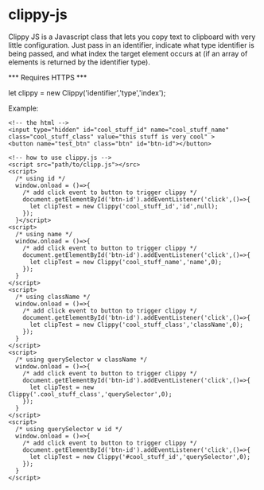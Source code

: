 # clippy-js

Clippy JS is a Javascript class that lets you copy text to clipboard with very 
little configuration. Just pass in an identifier, indicate what type identifier is 
being passed, and what index the target element occurs at (if an array of 
elements is returned by the identifier type).

*** Requires HTTPS ***

let clippy = new Clippy('identifier','type','index');

Example:
```
<!-- the html -->
<input type="hidden" id="cool_stuff_id" name="cool_stuff_name" class="cool_stuff_class" value="this stuff is very cool" >
<button name="test_btn" class="btn" id="btn-id"></button>

<!-- how to use clippy.js -->
<script src="path/to/clipp.js"></src>
<script>
  /* using id */
  window.onload = ()=>{
    /* add click event to button to trigger clippy */
    document.getElementById('btn-id').addEventListener('click',()=>{
      let clipTest = new Clippy('cool_stuff_id','id',null);
    });
  }</script>
<script>
  /* using name */
  window.onload = ()=>{
    /* add click event to button to trigger clippy */
    document.getElementById('btn-id').addEventListener('click',()=>{
      let clipTest = new Clippy('cool_stuff_name','name',0);
    });
  }
</script>
<script>
  /* using className */
  window.onload = ()=>{
    /* add click event to button to trigger clippy */
    document.getElementById('btn-id').addEventListener('click',()=>{
      let clipTest = new Clippy('cool_stuff_class','className',0);
    });
  }
</script>
<script>
  /* using querySelector w className */
  window.onload = ()=>{
    /* add click event to button to trigger clippy */
    document.getElementById('btn-id').addEventListener('click',()=>{
      let clipTest = new Clippy('.cool_stuff_class','querySelector',0);
    });
  }
</script>
<script>
  /* using querySelector w id */
  window.onload = ()=>{
    /* add click event to button to trigger clippy */
    document.getElementById('btn-id').addEventListener('click',()=>{
      let clipTest = new Clippy('#cool_stuff_id','querySelector',0);
    });
  }
</script>
```

